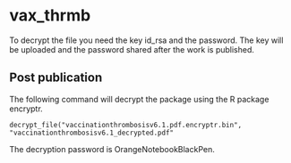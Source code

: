 # vax_thrmb

To decrypt the file you need the key id_rsa and the password. The key will be uploaded and the password shared after the work is published.


## Post publication 

The following command will decrypt the package using the R package encryptr.
```
decrypt_file("vaccinationthrombosisv6.1.pdf.encryptr.bin", "vaccinationthrombosisv6.1_decrypted.pdf"
```

The decryption password is OrangeNotebookBlackPen.